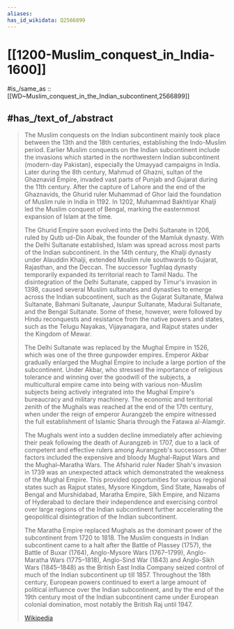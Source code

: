 ```yaml
---
aliases:
has_id_wikidata: Q2566899
---
```


# [[1200-Muslim_conquest_in_India-1600]] 

#is_/same_as :: [[WD~Muslim_conquest_in_the_Indian_subcontinent,2566899]] 

## #has_/text_of_/abstract 

> The Muslim conquests on the Indian subcontinent mainly took place between the 13th and the 18th centuries, establishing the Indo-Muslim period. Earlier Muslim conquests on the Indian subcontinent include the invasions which started in the northwestern Indian subcontinent (modern-day Pakistan), especially the Umayyad campaigns in India. Later during the 8th century, Mahmud of Ghazni, sultan of the Ghaznavid Empire, invaded vast parts of Punjab and Gujarat during the 11th century. After the capture of Lahore and the end of the Ghaznavids, the Ghurid ruler Muhammad of Ghor laid the foundation of Muslim rule in India in 1192. In 1202, Muhammad Bakhtiyar Khalji led the Muslim conquest of Bengal, marking the easternmost expansion of Islam at the time.
>
> The Ghurid Empire soon evolved into the Delhi Sultanate in 1206, ruled by Qutb ud-Din Aibak, the founder of the Mamluk dynasty. With the Delhi Sultanate established, Islam was spread across most parts of the Indian subcontinent. In the 14th century, the Khalji dynasty under Alauddin Khalji, extended Muslim rule southwards to Gujarat, Rajasthan, and the Deccan. The successor Tughlaq dynasty temporarily expanded its territorial reach to Tamil Nadu. The disintegration of the Delhi Sultanate, capped by Timur's invasion in 1398, caused several Muslim sultanates and dynasties to emerge across the Indian subcontinent, such as the Gujarat Sultanate, Malwa Sultanate, Bahmani Sultanate, Jaunpur Sultanate, Madurai Sultanate, and the Bengal Sultanate. Some of these, however, were followed by Hindu reconquests and resistance from the native powers and states, such as the Telugu Nayakas, Vijayanagara, and Rajput states under the Kingdom of Mewar.
>
> The Delhi Sultanate was replaced by the Mughal Empire in 1526, which was one of the three gunpowder empires. Emperor Akbar gradually enlarged the Mughal Empire to include a large portion of the subcontinent. Under Akbar, who stressed the importance of religious tolerance and winning over the goodwill of the subjects, a multicultural empire came into being with various non-Muslim subjects being actively integrated into the Mughal Empire's bureaucracy and military machinery. The economic and territorial zenith of the Mughals was reached at the end of the 17th century, when under the reign of emperor Aurangzeb the empire witnessed the full establishment of Islamic Sharia through the Fatawa al-Alamgir.
>
> The Mughals went into a sudden decline immediately after achieving their peak following the death of Aurangzeb in 1707, due to a lack of competent and effective rulers among Aurangzeb's successors. Other factors included the expensive and bloody Mughal-Rajput Wars and the Mughal–Maratha Wars. The Afsharid ruler Nader Shah's invasion in 1739 was an unexpected attack which demonstrated the weakness of the Mughal Empire. This provided opportunities for various regional states such as Rajput states, Mysore Kingdom, Sind State, Nawabs of Bengal and Murshidabad, Maratha Empire, Sikh Empire, and Nizams of Hyderabad to declare their independence and exercising control over large regions of the Indian subcontinent further accelerating the geopolitical disintegration of the Indian subcontinent.
>
> The Maratha Empire replaced Mughals as the dominant power of the subcontinent from 1720 to 1818. The Muslim conquests in Indian subcontinent came to a halt after the Battle of Plassey (1757), the Battle of Buxar (1764), Anglo-Mysore Wars (1767–1799), Anglo-Maratha Wars (1775–1818), Anglo-Sind War (1843) and Anglo-Sikh Wars (1845–1848) as the British East India Company seized control of much of the Indian subcontinent up till 1857. Throughout the 18th century, European powers continued to exert a large amount of political influence over the Indian subcontinent, and by the end of the 19th century most of the Indian subcontinent came under European colonial domination, most notably the British Raj until 1947.
>
> [Wikipedia](https://en.wikipedia.org/wiki/Muslim%20conquests%20in%20the%20Indian%20subcontinent) 

